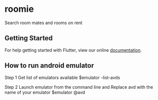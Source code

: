 # roomie

Search room mates and rooms on rent

## Getting Started

For help getting started with Flutter, view our online
[documentation](https://flutter.io/).

## How to run android emulator

Step 1 Get list of emulators available $emulator -list-avds

Step 2 Launch emulator from the command line and Replace avd with the name of your emulator $emulator @avd
